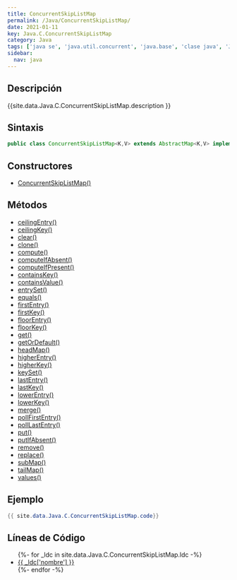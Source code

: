 ```yaml
---
title: ConcurrentSkipListMap
permalink: /Java/ConcurrentSkipListMap/
date: 2021-01-11
key: Java.C.ConcurrentSkipListMap
category: Java
tags: ['java se', 'java.util.concurrent', 'java.base', 'clase java', 'Java 1.6']
sidebar: 
  nav: java
---
```


## Descripción
{{site.data.Java.C.ConcurrentSkipListMap.description }}

## Sintaxis
~~~java
public class ConcurrentSkipListMap<K,V> extends AbstractMap<K,V> implements ConcurrentNavigableMap<K,V>, Cloneable, Serializable
~~~

## Constructores
* [ConcurrentSkipListMap()](/Java/ConcurrentSkipListMap/ConcurrentSkipListMap/)

## Métodos
* [ceilingEntry()](/Java/ConcurrentSkipListMap/ceilingEntry)
* [ceilingKey()](/Java/ConcurrentSkipListMap/ceilingKey)
* [clear()](/Java/ConcurrentSkipListMap/clear)
* [clone()](/Java/ConcurrentSkipListMap/clone)
* [compute()](/Java/ConcurrentSkipListMap/compute)
* [computeIfAbsent()](/Java/ConcurrentSkipListMap/computeIfAbsent)
* [computeIfPresent()](/Java/ConcurrentSkipListMap/computeIfPresent)
* [containsKey()](/Java/ConcurrentSkipListMap/containsKey)
* [containsValue()](/Java/ConcurrentSkipListMap/containsValue)
* [entrySet()](/Java/ConcurrentSkipListMap/entrySet)
* [equals()](/Java/ConcurrentSkipListMap/equals)
* [firstEntry()](/Java/ConcurrentSkipListMap/firstEntry)
* [firstKey()](/Java/ConcurrentSkipListMap/firstKey)
* [floorEntry()](/Java/ConcurrentSkipListMap/floorEntry)
* [floorKey()](/Java/ConcurrentSkipListMap/floorKey)
* [get()](/Java/ConcurrentSkipListMap/get)
* [getOrDefault()](/Java/ConcurrentSkipListMap/getOrDefault)
* [headMap()](/Java/ConcurrentSkipListMap/headMap)
* [higherEntry()](/Java/ConcurrentSkipListMap/higherEntry)
* [higherKey()](/Java/ConcurrentSkipListMap/higherKey)
* [keySet()](/Java/ConcurrentSkipListMap/keySet)
* [lastEntry()](/Java/ConcurrentSkipListMap/lastEntry)
* [lastKey()](/Java/ConcurrentSkipListMap/lastKey)
* [lowerEntry()](/Java/ConcurrentSkipListMap/lowerEntry)
* [lowerKey()](/Java/ConcurrentSkipListMap/lowerKey)
* [merge()](/Java/ConcurrentSkipListMap/merge)
* [pollFirstEntry()](/Java/ConcurrentSkipListMap/pollFirstEntry)
* [pollLastEntry()](/Java/ConcurrentSkipListMap/pollLastEntry)
* [put()](/Java/ConcurrentSkipListMap/put)
* [putIfAbsent()](/Java/ConcurrentSkipListMap/putIfAbsent)
* [remove()](/Java/ConcurrentSkipListMap/remove)
* [replace()](/Java/ConcurrentSkipListMap/replace)
* [subMap()](/Java/ConcurrentSkipListMap/subMap)
* [tailMap()](/Java/ConcurrentSkipListMap/tailMap)
* [values()](/Java/ConcurrentSkipListMap/values)

## Ejemplo
~~~java
{{ site.data.Java.C.ConcurrentSkipListMap.code}}
~~~

## Líneas de Código
<ul>
{%- for _ldc in site.data.Java.C.ConcurrentSkipListMap.ldc -%}
   <li>
       <a href="{{_ldc['url'] }}">{{ _ldc['nombre'] }}</a>
   </li>
{%- endfor -%}
</ul>
